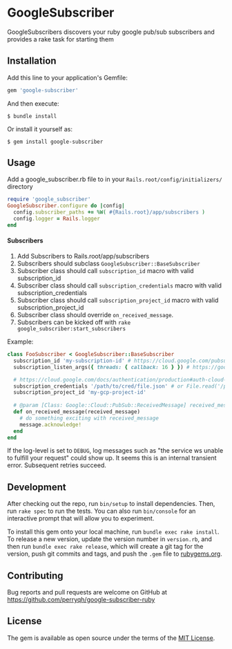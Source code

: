 # GoogleSubscriber

GoogleSubscribers discovers your ruby google pub/sub subscribers and provides a rake task for starting them

## Installation

Add this line to your application's Gemfile:

```ruby
gem 'google-subscriber'
```

And then execute:

    $ bundle install

Or install it yourself as:

    $ gem install google-subscriber

## Usage

Add a google_subscriber.rb file to in your `Rails.root/config/initializers/` directory
```ruby
require 'google_subscriber'
GoogleSubscriber.configure do |config|
  config.subscriber_paths += %W( #{Rails.root}/app/subscribers ) 
  config.logger = Rails.logger
end
```
#### Subscribers
1. Add Subscribers to Rails.root/app/subscribers
1. Subscribers should subclass `GoogleSubscriber::BaseSubscriber`
1. Subscriber class should call `subscription_id` macro with valid subscription_id
1. Subscriber class should call `subscription_credentials` macro with valid subscription_credentials
1. Subscriber class should call `subscription_project_id` macro with valid subscription_project_id
1. Subscriber class should override `on_received_message`. 
1. Subscribers can be kicked off with `rake google_subscriber:start_subscribers`

Example:
```ruby
class FooSubscriber < GoogleSubscriber::BaseSubscriber
  subscription_id 'my-subscription-id' # https://cloud.google.com/pubsub/docs/pull#ruby
  subscription_listen_args({ threads: { callback: 16 } }) # https://googleapis.dev/ruby/google-cloud-pubsub/latest/Google/Cloud/PubSub/Subscription.html#listen-instance_method

  # https://cloud.google.com/docs/authentication/production#auth-cloud-implicit-ruby
  subscription_credentials '/path/to/cred/file.json' # or File.read('/path/to/cred/file.json')
  subscription_project_id 'my-gcp-project-id'
  
  # @param [Class: Google::Cloud::PubSub::ReceivedMessage] received_message The received_message
  def on_received_message(received_message)
    # do something exciting with received_message
    message.acknowledge!
  end
end
```

If the log-level is set to `DEBUG`, log messages such as "the service ws unable to fulfill your request" could show up. It seems
this is an internal transient error. Subsequent retries succeed.


## Development

After checking out the repo, run `bin/setup` to install dependencies. Then, run `rake spec` to run the tests. You can also run `bin/console` for an interactive prompt that will allow you to experiment.

To install this gem onto your local machine, run `bundle exec rake install`. To release a new version, update the version number in `version.rb`, and then run `bundle exec rake release`, which will create a git tag for the version, push git commits and tags, and push the `.gem` file to [rubygems.org](https://rubygems.org).

## Contributing

Bug reports and pull requests are welcome on GitHub at https://github.com/perryqh/google-subscriber-ruby


## License

The gem is available as open source under the terms of the [MIT License](https://opensource.org/licenses/MIT).
